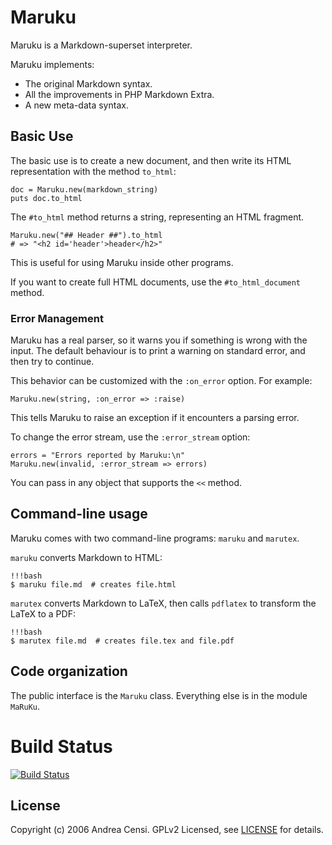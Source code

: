# Maruku

Maruku is a Markdown-superset interpreter.

Maruku implements:

* The original Markdown syntax.
* All the improvements in PHP Markdown Extra.
* A new meta-data syntax.

## Basic Use

The basic use is to create a new document, and then write
its HTML representation with the method `to_html`:

    doc = Maruku.new(markdown_string)
    puts doc.to_html

The `#to_html` method returns a string,
representing an HTML fragment.

    Maruku.new("## Header ##").to_html
    # => "<h2 id='header'>header</h2>"

This is useful for using Maruku inside other programs.

If you want to create full HTML documents,
use the `#to_html_document` method.

### Error Management

Maruku has a real parser,
so it warns you if something is wrong with the input.
The default behaviour is to print a warning on standard error,
and then try to continue.

This behavior can be customized with the `:on_error` option.
For example:

    Maruku.new(string, :on_error => :raise)

This tells Maruku to raise an exception
if it encounters a parsing error.

To change the error stream, use the `:error_stream` option:

    errors = "Errors reported by Maruku:\n"
    Maruku.new(invalid, :error_stream => errors)

You can pass in any object that supports the `<<` method.

## Command-line usage

Maruku comes with two command-line programs: `maruku` and `marutex`.

`maruku` converts Markdown to HTML:

    !!!bash
    $ maruku file.md  # creates file.html

`marutex` converts Markdown to LaTeX,
then calls `pdflatex` to transform the LaTeX to a PDF:

    !!!bash
    $ marutex file.md  # creates file.tex and file.pdf

## Code organization

The public interface is the `Maruku` class.
Everything else is in the module `MaRuKu`.

# Build Status

[![Build Status](http://travis-ci.org/bhollis/maruku.png)](http://travis-ci.org/bhollis/maruku)

## License

Copyright (c) 2006 Andrea Censi. GPLv2 Licensed, see [LICENSE] for details.

[LICENSE]: https://github.com/bhollis/maruku/blob/master/LICENSE
